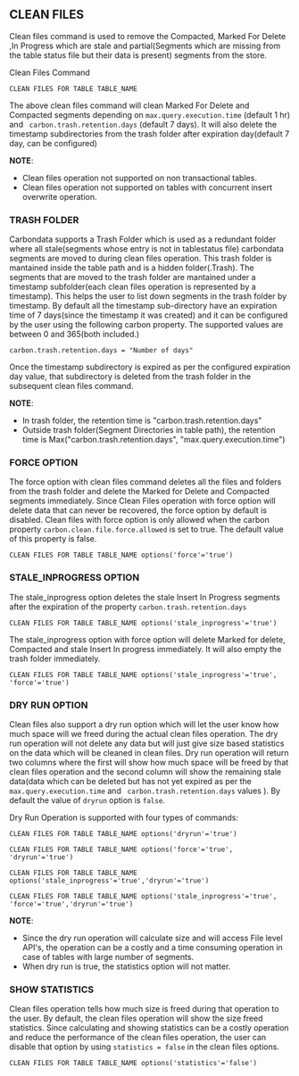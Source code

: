<!--
    Licensed to the Apache Software Foundation (ASF) under one or more 
    contributor license agreements.  See the NOTICE file distributed with
    this work for additional information regarding copyright ownership. 
    The ASF licenses this file to you under the Apache License, Version 2.0
    (the "License"); you may not use this file except in compliance with 
    the License.  You may obtain a copy of the License at
      http://www.apache.org/licenses/LICENSE-2.0
    
    Unless required by applicable law or agreed to in writing, software 
    distributed under the License is distributed on an "AS IS" BASIS, 
    WITHOUT WARRANTIES OR CONDITIONS OF ANY KIND, either express or implied.
    See the License for the specific language governing permissions and 
    limitations under the License.
-->


## CLEAN FILES

Clean files command is used to remove the Compacted, Marked For Delete ,In Progress which are stale and partial(Segments which are missing from the table status file but their data is present)
 segments from the store.

 Clean Files Command
   ```
   CLEAN FILES FOR TABLE TABLE_NAME
   ```
The above clean files command will clean Marked For Delete and Compacted segments depending on ```max.query.execution.time``` (default 1 hr) and ``` carbon.trash.retention.days``` (default 7 days). It will also delete the timestamp subdirectories from the trash folder after expiration day(default 7 day, can be configured)

**NOTE**:
  * Clean files operation not supported on non transactional tables.
  * Clean files operation not supported on tables with concurrent insert overwrite operation.

### TRASH FOLDER

  Carbondata supports a Trash Folder which is used as a redundant folder where all stale(segments whose entry is not in tablestatus file) carbondata segments are moved to during clean files operation.
  This trash folder is mantained inside the table path and is a hidden folder(.Trash). The segments that are moved to the trash folder are mantained under a timestamp 
  subfolder(each clean files operation is represented by a timestamp). This helps the user to list down segments in the trash folder by timestamp.  By default all the timestamp sub-directory have an expiration
  time of 7 days(since the timestamp it was created) and it can be configured by the user using the following carbon property. The supported values are between 0 and 365(both included.)
   ```
   carbon.trash.retention.days = "Number of days"
   ``` 
  Once the timestamp subdirectory is expired as per the configured expiration day value, that subdirectory is deleted from the trash folder in the subsequent clean files command.

**NOTE**:
  * In trash folder, the retention time is "carbon.trash.retention.days"
  * Outside trash folder(Segment Directories in table path), the retention time is Max("carbon.trash.retention.days", "max.query.execution.time")
### FORCE OPTION
The force option with clean files command deletes all the files and folders from the trash folder and delete the Marked for Delete and Compacted segments immediately. Since Clean Files operation with force option will delete data that can never be recovered, the force option by default is disabled. Clean files with force option is only allowed when the carbon property ```carbon.clean.file.force.allowed``` is set to true. The default value of this property is false.
                                                                                                                                                                       


  ```
  CLEAN FILES FOR TABLE TABLE_NAME options('force'='true')
  ```

### STALE_INPROGRESS OPTION
The stale_inprogress option deletes the stale Insert In Progress segments after the expiration of the property    ```carbon.trash.retention.days``` 

  ```
  CLEAN FILES FOR TABLE TABLE_NAME options('stale_inprogress'='true')
  ```

The stale_inprogress option with force option will delete Marked for delete, Compacted and stale Insert In progress immediately. It will also empty  the trash folder immediately.

  ```
  CLEAN FILES FOR TABLE TABLE_NAME options('stale_inprogress'='true', 'force'='true')
  ```
### DRY RUN OPTION
Clean files also support a dry run option which will let the user know how much space will we freed 
during the actual clean files operation. The dry run operation will not delete any data but will just give
size based statistics on the data which will be cleaned in clean files. Dry run operation will return two columns where the first will 
show how much space will be freed by that clean files operation and the second column will show the 
remaining stale data(data which can be deleted but has not yet expired as per the ```max.query.execution.time``` and ``` carbon.trash.retention.days``` values
).  By default the value of ```dryrun``` option is ```false```.

Dry Run Operation is supported with four types of commands:
  ```
  CLEAN FILES FOR TABLE TABLE_NAME options('dryrun'='true')
  ```
  ```
  CLEAN FILES FOR TABLE TABLE_NAME options('force'='true', 'dryrun'='true')
  ```
  ```
  CLEAN FILES FOR TABLE TABLE_NAME options('stale_inprogress'='true','dryrun'='true')
  ```

  ```
  CLEAN FILES FOR TABLE TABLE_NAME options('stale_inprogress'='true', 'force'='true','dryrun'='true')
  ```

**NOTE**:
  * Since the dry run operation will calculate size and will access File level API's, the operation can
  be a costly and a time consuming operation in case of tables with large number of segments.
  * When dry run is true, the statistics option will not matter.
  
### SHOW STATISTICS
Clean files operation tells how much size is freed during that operation to the user.  By default, the clean files operation
will show the size freed statistics. Since calculating and showing statistics can be a costly operation and reduce the performance of the
clean files operation, the user can disable that option by using ```statistics = false``` in the clean files options.
  
   ```
   CLEAN FILES FOR TABLE TABLE_NAME options('statistics'='false')
   ```
  